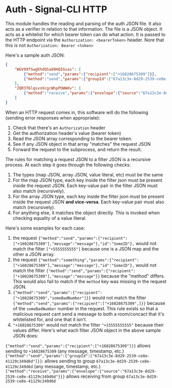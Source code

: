 # Auth - Signal-CLI HTTP

This module handles the reading and parsing of the auth JSON file. It also acts as a verifier in relation to that information. The file is a JSON object. It acts as a whitelist for which bearer token can do what action. It is passed to the HTTP endpoint via the `Authorization: <bearerToken>` header. Nore that this is not `Authorization: Bearer <token>`

Here's a sample auth JSON:

```json
{
	"WGV99fSwgKhdQSa89HQIGxas": [
		{"method":"send","params":{"recipient":["+16028675309"]}},
		{"method":"send","params":{"groupId":["67a13c3e-8d29-2539-ce8e-41129c349d6d"]}},
	],
	"ZQR3T6lqsvnXcgcWhpPOWWdv": [
		{"method":"receive","params":{"envelope":{"source":"67a13c3e-8d29-2539-ce8e-41129c349d6d"}}}
	]
}
```

When an HTTP request comes in, this software will do the following (sending error responses when appropriate):

1. Check that there's an `Authorization` header
2. Get the authorization header's value (bearer token)
3. Read the JSON array corresponding to the bearer token.
4. See if any JSON object in that array "matches" the request JSON
5. Forward the request to the subprocess, and return the result.

The rules for matching a request JSON to a filter JSON is a recursive process. At each step it goes through the following checks:
1. The types (map JSON, array JSON, value literal, etc) must be the same
2. For the map JSON type, each key inside the filter json must be present inside the request JSON. Each key-value pair in the filter JSON must also match (recursively).
3. For the array JSON type, each key inside the filter json must be present inside the request JSON **and vice-versa**. Each key-value pair must also match (recursively).
4. For anything else, it matches the object directly. This is invoked when checking equality of a value literal.

Here's some examples for each case:

1. the request `{"method":"send","params":{"recipient":["+16028675309"],"message":"message"},"id":"SomeID"},` would not match the filter `["+5555555555"]` because one is a JSON map and the other a JSON array.
2. the request `{"method":"something","params":{"recipient":["+16028675309"],"message":"message"},"id":"SomeID"},` would not match the filter `{"method":"send","params":{"recipient":["+16028675309"],"message":"message"}}` because the "method" differs. This would also fail to match if the `method` key was missing in the request JSON.
3. `{"method":"send","params":{"recipient":["+16028675309","someBadNumber"]}}` would not match the filter `{"method":"send","params":{"recipient":["+16028675309",]}}`  because of the `someBadNumber` number in the request. This rule exists so that a malicious request cant send a message to both a room/concact that it's whitelisted for, and one that it isn't.
4. `"+16028675309"` would not match the filter `"+15555555555"` because their values differ.
Here's what each filter JSON object in the above sample JSON does: 

`{"method":"send","params":{"recipient":["+16028675309"]}}` allows sending to `+16028675309` (any message, timestamp, etc.)
`{"method":"send","params":{"groupId":["67a13c3e-8d29-2539-ce8e-41129c349d6d"]}}`: allows sending to group `67a13c3e-8d29-2539-ce8e-41129c349d6d` (any message, timestamp, etc.)
`{"method":"receive","params":{"envelope":{"source":"67a13c3e-8d29-2539-ce8e-41129c349d6d"}}}` allows receiving from group `67a13c3e-8d29-2539-ce8e-41129c349d6d`